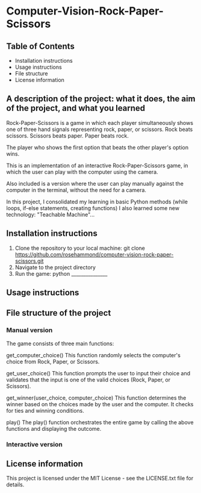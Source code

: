 # Computer-Vision-Rock-Paper-Scissors

## Table of Contents

- Installation instructions
- Usage instructions
- File structure
- License information


## A description of the project: what it does, the aim of the project, and what you learned

Rock-Paper-Scissors is a game in which each player simultaneously shows one of three hand signals representing rock, paper, or scissors. Rock beats scissors. Scissors beats paper. Paper beats rock.

The player who shows the first option that beats the other player's option wins.

This is an implementation of an interactive Rock-Paper-Scissors game, in which the user can play with the computer using the camera.

Also included is a version where the user can play manually against the computer in the terminal, without the need for a camera.

In this project, I consolidated my learning in basic Python methods (while loops, if-else statements, creating functions)
I also learned some new technology: "Teachable Machine"...


## Installation instructions

1. Clone the repository to your local machine: git clone https://github.com/rosehammond/computer-vision-rock-paper-scissors.git
2. Navigate to the project directory
3. Run the game: python _______________


## Usage instructions

## File structure of the project

### Manual version
The game consists of three main functions:

get_computer_choice()
This function randomly selects the computer's choice from Rock, Paper, or Scissors.

get_user_choice()
This function prompts the user to input their choice and validates that the input is one of the valid choices (Rock, Paper, or Scissors).

get_winner(user_choice, computer_choice)
This function determines the winner based on the choices made by the user and the computer. It checks for ties and winning conditions.

play()
The play() function orchestrates the entire game by calling the above functions and displaying the outcome.

### Interactive version


## License information

This project is licensed under the MIT License - see the LICENSE.txt file for details.
